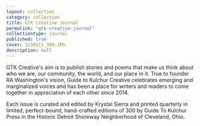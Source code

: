 ```yaml
---
layout: collection
category: collection
title: GTK Creative Journal
permalink: "gtk-creative-journal"
collectiontype: journal
published: true
cover: 1210111_389.JPG
description: null
---
```




GTK Creative's aim is to publish stories and poems that make us think about who we are, our community, the world, and our place in it. True to founder RA Washington's vision, Guide to Kulchur Creative celebrates emerging and marginalized voices and has been a place for writers and readers to come together in appreciation of each other since 2014.

Each issue is curated and edited by Krystal Sierra and printed quarterly in limited, perfect-bound, hand-crafted editions of 300 by Guide To Kulchur Press in the Historic Detroit Shoreway Neighborhood of Cleveland, Ohio.
